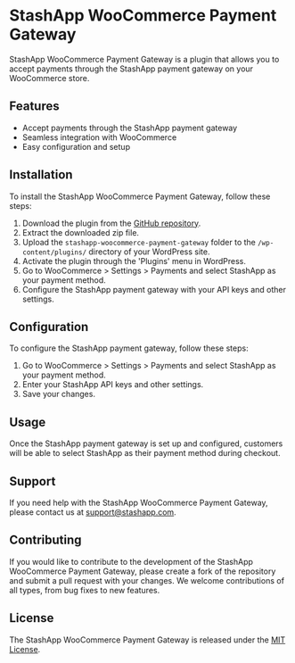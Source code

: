 # StashApp WooCommerce Payment Gateway

StashApp WooCommerce Payment Gateway is a plugin that allows you to accept payments through the StashApp payment gateway on your WooCommerce store.

## Features

- Accept payments through the StashApp payment gateway
- Seamless integration with WooCommerce
- Easy configuration and setup

## Installation

To install the StashApp WooCommerce Payment Gateway, follow these steps:

1. Download the plugin from the [GitHub repository](https://github.com/example/stashapp-woocommerce-payment-gateway).
2. Extract the downloaded zip file.
3. Upload the `stashapp-woocommerce-payment-gateway` folder to the `/wp-content/plugins/` directory of your WordPress site.
4. Activate the plugin through the 'Plugins' menu in WordPress.
5. Go to WooCommerce > Settings > Payments and select StashApp as your payment method.
6. Configure the StashApp payment gateway with your API keys and other settings.

## Configuration

To configure the StashApp payment gateway, follow these steps:

1. Go to WooCommerce > Settings > Payments and select StashApp as your payment method.
2. Enter your StashApp API keys and other settings.
3. Save your changes.

## Usage

Once the StashApp payment gateway is set up and configured, customers will be able to select StashApp as their payment method during checkout.

## Support

If you need help with the StashApp WooCommerce Payment Gateway, please contact us at [support@stashapp.com](mailto:support@stashapp.com).

## Contributing

If you would like to contribute to the development of the StashApp WooCommerce Payment Gateway, please create a fork of the repository and submit a pull request with your changes. We welcome contributions of all types, from bug fixes to new features.

## License

The StashApp WooCommerce Payment Gateway is released under the [MIT License](https://opensource.org/licenses/MIT).
